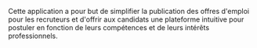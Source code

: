Cette application a pour but de simplifier la publication des offres d'emploi pour les recruteurs et d'offrir aux candidats une plateforme intuitive pour postuler en fonction de leurs compétences et de leurs intérêts professionnels.
